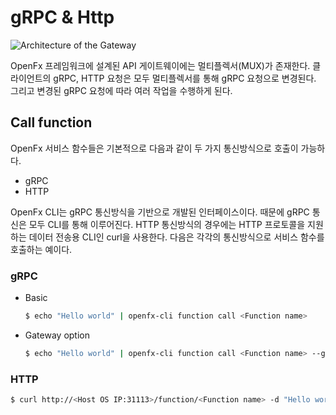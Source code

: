 gRPC & Http
====================================

![Architecture of the Gateway](/Gateway.png)

OpenFx 프레임워크에 설계된 API 게이트웨이에는 멀티플렉서(MUX)가 존재한다. 클라이언트의 gRPC, HTTP 요청은 모두 멀티플렉서를 통해 gRPC 요청으로 변경된다. 그리고 변경된 gRPC 요청에 따라 여러 작업을 수행하게 된다. 



## Call function

OpenFx 서비스 함수들은 기본적으로 다음과 같이 두 가지 통신방식으로 호출이 가능하다.

- gRPC
- HTTP

OpenFx CLI는 gRPC 통신방식을 기반으로 개발된 인터페이스이다. 때문에 gRPC 통신은 모두 CLI를 통해 이루어진다. HTTP 통신방식의 경우에는 HTTP 프로토콜을 지원하는 데이터 전송용 CLI인 curl을 사용한다. 다음은 각각의 통신방식으로 서비스 함수를 호출하는 예이다.



### gRPC

- Basic 

  ```bash
  $ echo "Hello world" | openfx-cli function call <Function name>
  ```

- Gateway option

  ```bash
  $ echo "Hello world" | openfx-cli function call <Function name> --gateway <Host OS IP:31113>
  ```



### HTTP

```bash
$ curl http://<Host OS IP:31113>/function/<Function name> -d "Hello world"
```